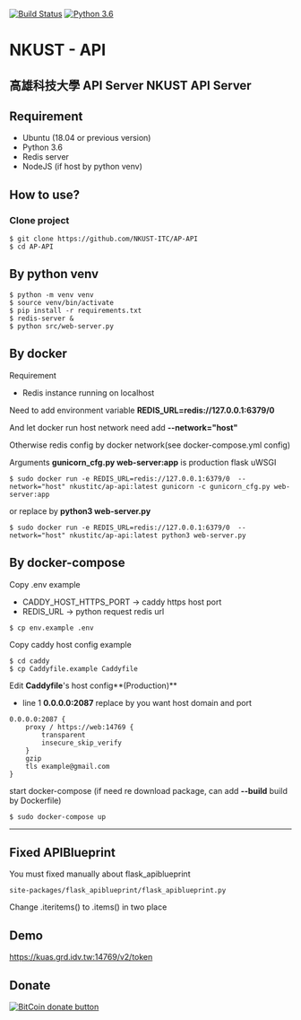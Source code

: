 [![Build Status](https://travis-ci.org/kuastw/AP-API.svg?branch=master)](https://travis-ci.org/kuastw/AP-API)
[![Python 3.6](https://img.shields.io/badge/python-3.6-blue.svg)](https://www.python.org/downloads/release/python-360/)

NKUST - API
==========

高雄科技大學 API Server NKUST API Server
---------------------------
Requirement
---
- Ubuntu (18.04 or previous version)
- Python 3.6
- Redis server
- NodeJS (if host by python venv)

How to use?
---
### Clone project
```
$ git clone https://github.com/NKUST-ITC/AP-API
$ cd AP-API
```
By python venv
---
```
$ python -m venv venv
$ source venv/bin/activate
$ pip install -r requirements.txt
$ redis-server &
$ python src/web-server.py
```
By docker  
---
Requirement
* Redis instance running on localhost

Need to add environment variable **REDIS_URL=redis://127.0.0.1:6379/0**

And let docker run host network need add  **--network="host"**

Otherwise redis config by docker network(see docker-compose.yml config)

Arguments **gunicorn_cfg.py web-server:app** is production flask uWSGI
```
$ sudo docker run -e REDIS_URL=redis://127.0.0.1:6379/0  --network="host" nkustitc/ap-api:latest gunicorn -c gunicorn_cfg.py web-server:app
```
or replace by **python3 web-server.py**
```
$ sudo docker run -e REDIS_URL=redis://127.0.0.1:6379/0  --network="host" nkustitc/ap-api:latest python3 web-server.py
```
By docker-compose
---
Copy .env example
- CADDY_HOST_HTTPS_PORT -> caddy https host port
- REDIS_URL -> python request redis url
```
$ cp env.example .env
```
Copy caddy host config example
```
$ cd caddy
$ cp Caddyfile.example Caddyfile
```
Edit **Caddyfile**'s host config**(Production)**
- line 1 **0.0.0.0:2087** replace by you want host domain and port
```
0.0.0.0:2087 {
	proxy / https://web:14769 {
		transparent
		insecure_skip_verify
	}
	gzip
	tls example@gmail.com
}
```
start docker-compose (if need re download package, can add **--build** build by Dockerfile)
```
$ sudo docker-compose up
```
---
Fixed APIBlueprint
---
You must fixed manually about flask_apiblueprint

```
site-packages/flask_apiblueprint/flask_apiblueprint.py
```
Change .iteritems() to .items() in two place
   



Demo
---
https://kuas.grd.idv.tw:14769/v2/token



Donate
---
[![BitCoin donate
button](http://img.shields.io/bitcoin/donate.png?color=yellow)](https://coinbase.com/checkouts/aa7cf80a2a85b4906cb98fc7b2aad5c5 "Donate
once-off to this project using BitCoin")


